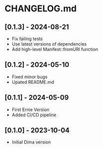 # CHANGELOG.md

## [0.1.3] - 2024-08-21

- Fix failing tests
- Use latest versions of dependencies
- Add high-level Manifest::fromURI function
  
## [0.1.2] - 2024-05-10

- Fixed minor bugs
- Upated README.md

## [0.1.1] - 2024-05-09

- First Ernie Version
- Added CI/CD pipeline

## [0.1.0] - 2023-10-04

- Initial Dima version
